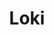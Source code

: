 ---
draft: false
title: Loki
content:
  id: loki
  name: Loki
  logo: /images/hosting-and-infrastructure/monitoring/loki/logo.png
  website: https://grafana.com/oss/loki/
  iframe_website: /website-iframe/hosting-and-infrastructure/monitoring/loki
  dashboardImage: /images/hosting-and-infrastructure/monitoring/loki/screenshot-1.png
  short_description: Loki is a log aggregation system designed to store and query logs from all your applications and infrastructure.
  description: Loki is a horizontally scalable, highly available, multi-tenant log aggregation system inspired by Prometheus. It is designed to be very cost-effective and easy to operate. It does not index the contents of the logs, but rather a set of labels for each log stream.
  features:
    - title: Pull in any logs with Promtail
      description: Promtail is a log collector built specifically for Loki. It uses the same service discovery as Prometheus and includes analogous features for labeling, transforming, and filtering logs before ingestion into Loki.
    - title: Store the logs in Loki
      description: Loki does not index the text of logs. Instead, entries are grouped into streams and indexed with labels. Not only does this reduce costs, but it also means log lines are available to query within milliseconds of being received by Loki.
    - title: Use LogQL to explore
      description: Use Loki’s powerful query language, LogQL, to explore your logs. Run LogQL queries directly within Grafana to visualize your logs alongside other data sources, or with LogCLI, for those who prefer a command-line experience.
    - title: Alert on your logs
      description: Set up alerting rules for Loki to evaluate your incoming log data. Configure Loki to send the resulting alerts to a Prometheus Alert manager so they can then get routed to the right team.
  screenshots:
    - /images/hosting-and-infrastructure/monitoring/loki/screenshot-1.png
    - /images/hosting-and-infrastructure/monitoring/loki/screenshot-2.png
---